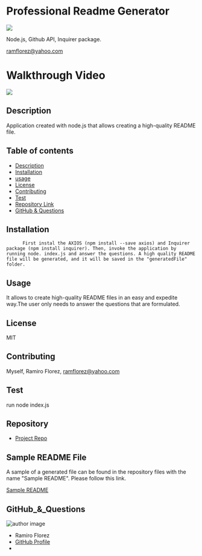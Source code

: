 # Professional Readme Generator
![](https://img.shields.io/apm/l/vim-mode) 

Node.js, Github API, Inquirer package.

ramflorez@yahoo.com

# Walkthrough Video

<img src = "Root/ProfGenRead.gif"> 

  
  
  ## Description 
  
  Application created with node.js that allows creating a high-quality README file.
  
  ## Table of contents
  
  - [Description](#Description)
  - [Installation](#Installation)
  - [usage](#usage)
  - [License](#License)
  - [Contributing](#Contributing)
  - [Test](#Test)
  - [Repository Link](#Repository)
  - [GitHub & Questions](#GitHub_&_Questions) 
  
  
  ## Installation
  
          First instal the AXIOS (npm install --save axios) and Inquirer package (npm install inquirer). Then, invoke the application by running node. index.js and answer the questions. A high quality README file will be generated, and it will be saved in the "generatedFile" folder.
  
  ## Usage
  
  It allows to create high-quality README files in an easy and expedite way.The user only needs to answer the questions that are formulated.
  
  ## License
  
  MIT
  
  ## Contributing
  
  Myself, Ramiro Florez, ramflorez@yahoo.com
  
  ## Test
  
  run node index.js
  
  
  ## Repository
  
  - [Project Repo](https://github.com/ramflorez/Professional_Readme_Generator)
  
  ## Sample README File

  A sample of a generated file can be found in the repository files with the name "Sample README". Please follow this link.

  <a href="Root/Sample_README.md"> Sample README</a>
  
  ## GitHub_&_Questions

  ![author image](https://avatars.githubusercontent.com/u/79117018?v=4)
  - Ramiro Florez
  - [GitHub Profile](https://github.com/ramflorez)
  - <null>
  
  